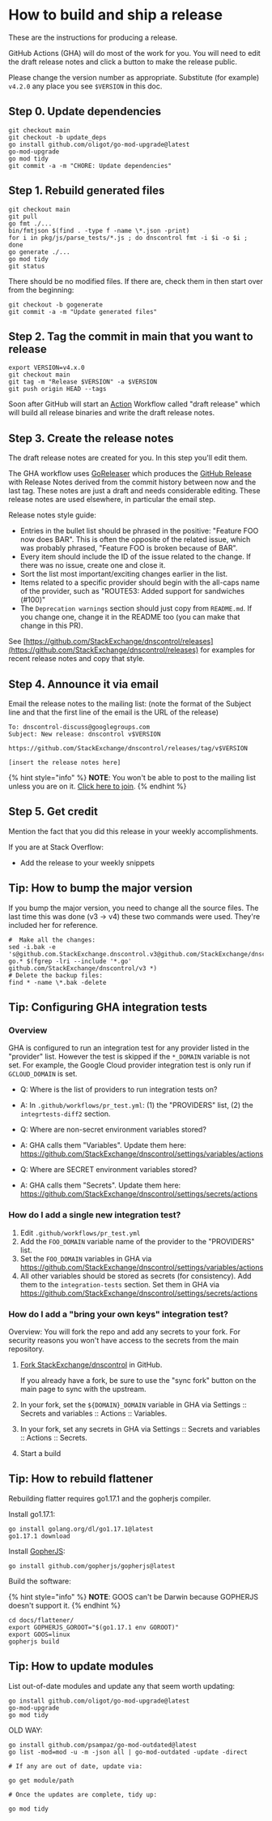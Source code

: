 # How to build and ship a release

These are the instructions for producing a release.

GitHub Actions (GHA) will do most of the work for you. You will need to edit the draft release notes and click a button to make the release public.

Please change the version number as appropriate.  Substitute (for example)
`v4.2.0` any place you see `$VERSION` in this doc.

## Step 0. Update dependencies

```shell
git checkout main
git checkout -b update_deps
go install github.com/oligot/go-mod-upgrade@latest
go-mod-upgrade
go mod tidy
git commit -a -m "CHORE: Update dependencies"
```

## Step 1. Rebuild generated files

```shell
git checkout main
git pull
go fmt ./...
bin/fmtjson $(find . -type f -name \*.json -print)
for i in pkg/js/parse_tests/*.js ; do dnscontrol fmt -i $i -o $i ; done
go generate ./...
go mod tidy
git status
```

There should be no modified files. If there are, check them in then start over from the beginning:

```
git checkout -b gogenerate
git commit -a -m "Update generated files"
```

## Step 2. Tag the commit in main that you want to release

```shell
export VERSION=v4.x.0
git checkout main
git tag -m "Release $VERSION" -a $VERSION
git push origin HEAD --tags
```

Soon after
GitHub will start an [Action](https://github.com/StackExchange/dnscontrol/actions) Workflow called "draft release" which will build all release binaries and write the draft release notes.

## Step 3. Create the release notes

The draft release notes are created for you. In this step you'll edit them.

The GHA workflow uses [GoReleaser](https://goreleaser.com/) which produces the [GitHub Release](https://github.com/StackExchange/dnscontrol/releases) with Release Notes derived from the commit history between now and the last tag.
These notes are just a draft and needs considerable editing.
These release notes are used elsewhere, in particular the email step.

Release notes style guide:

* Entries in the bullet list should be phrased in the positive: "Feature FOO now does BAR".  This is often the opposite of the related issue, which was probably phrased, "Feature FOO is broken because of BAR".
* Every item should include the ID of the issue related to the change. If there was no issue, create one and close it.
* Sort the list most important/exciting changes earlier in the list.
* Items related to a specific provider should begin with the all-caps name of the provider, such as "ROUTE53: Added support for sandwiches (#100)"
* The `Deprecation warnings` section should just copy from `README.md`.  If you change one, change it in the README too (you can make that change in this PR).

See [https://github.com/StackExchange/dnscontrol/releases](https://github.com/StackExchange/dnscontrol/releases) for examples for recent release notes and copy that style.

## Step 4. Announce it via email

Email the release notes to the mailing list: (note the format of the Subject line and that the first line of the email is the URL of the release)

```text
To: dnscontrol-discuss@googlegroups.com
Subject: New release: dnscontrol v$VERSION

https://github.com/StackExchange/dnscontrol/releases/tag/v$VERSION

[insert the release notes here]
```

{% hint style="info" %}
**NOTE**: You won't be able to post to the mailing list unless you are on
it.  [Click here to join](https://groups.google.com/g/dnscontrol-discuss).
{% endhint %}

## Step 5. Get credit

Mention the fact that you did this release in your weekly accomplishments.

If you are at Stack Overflow:

* Add the release to your weekly snippets

## Tip: How to bump the major version

If you bump the major version, you need to change all the source
files.  The last time this was done (v3 -> v4) these two commands
were used. They're included her for reference.

```shell
#  Make all the changes:
sed -i.bak -e 's@github.com.StackExchange.dnscontrol.v3@github.com/StackExchange/dnscontrol/v4@g' go.* $(fgrep -lri --include '*.go' github.com/StackExchange/dnscontrol/v3 *)
# Delete the backup files:
find * -name \*.bak -delete
```

## Tip: Configuring GHA integration tests

### Overview

GHA is configured to run an integration test for any provider listed in the "provider" list. However the test is skipped if the `*_DOMAIN` variable is not set. For example, the Google Cloud provider integration test is only run if `GCLOUD_DOMAIN` is set.

* Q: Where is the list of providers to run integration tests on?
* A: In `.github/workflows/pr_test.yml`: (1) the "PROVIDERS" list, (2) the `integrtests-diff2` section.

* Q: Where are non-secret environment variables stored?
* A: GHA calls them "Variables". Update them here: https://github.com/StackExchange/dnscontrol/settings/variables/actions

* Q: Where are SECRET environment variables stored?
* A: GHA calls them "Secrets". Update them here: https://github.com/StackExchange/dnscontrol/settings/secrets/actions

### How do I add a single new integration test?

1. Edit `.github/workflows/pr_test.yml`
2. Add the `FOO_DOMAIN` variable name of the provider to the "PROVIDERS" list.
3. Set the `FOO_DOMAIN` variables in GHA via https://github.com/StackExchange/dnscontrol/settings/variables/actions
4. All other variables should be stored as secrets (for consistency).  Add them to the `integration-tests` section.
Set them in GHA via https://github.com/StackExchange/dnscontrol/settings/secrets/actions

### How do I add a "bring your own keys" integration test?

Overview: You will fork the repo and add any secrets to your fork.  For security reasons you won't have access to the secrets from the main repository.

1. [Fork StackExchange/dnscontrol](https://github.com/StackExchange/dnscontrol/fork) in GitHub.

    If you already have a fork, be sure to use the "sync fork" button on the main page to sync with the upstream.

2. In your fork, set the `${DOMAIN}_DOMAIN` variable in GHA via Settings :: Secrets and variables :: Actions :: Variables.

3. In your fork, set any secrets in GHA via Settings :: Secrets and variables :: Actions :: Secrets.

5. Start a build


## Tip: How to rebuild flattener

Rebuilding flatter requires go1.17.1 and the gopherjs compiler.

Install go1.17.1:

```shell
go install golang.org/dl/go1.17.1@latest
go1.17.1 download
```

Install [GopherJS](https://github.com/gopherjs/gopherjs):

```shell
go install github.com/gopherjs/gopherjs@latest
```

Build the software:

{% hint style="info" %}
**NOTE**: GOOS can't be Darwin because GOPHERJS doesn't support it.
{% endhint %}

```shell
cd docs/flattener/
export GOPHERJS_GOROOT="$(go1.17.1 env GOROOT)"
export GOOS=linux
gopherjs build
```

## Tip: How to update modules

List out-of-date modules and update any that seem worth updating:

```shell
go install github.com/oligot/go-mod-upgrade@latest
go-mod-upgrade
go mod tidy
```

OLD WAY:

```shell
go install github.com/psampaz/go-mod-outdated@latest
go list -mod=mod -u -m -json all | go-mod-outdated -update -direct

# If any are out of date, update via:

go get module/path

# Once the updates are complete, tidy up:

go mod tidy
```
